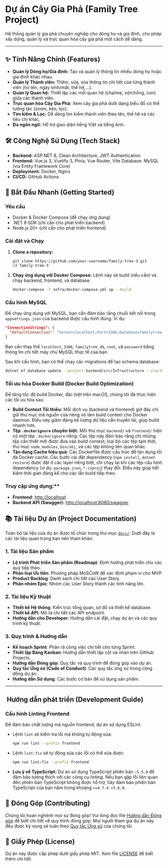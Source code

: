 # Dự án Cây Gia Phả (Family Tree Project)

Hệ thống quản lý gia phả chuyên nghiệp cho dòng họ và gia đình, cho phép xây dựng, quản lý và trực quan hóa cây gia phả một cách dễ dàng.

---

## ✨ Tính Năng Chính (Features)

- **Quản lý Dòng họ/Gia đình:** Tạo và quản lý thông tin nhiều dòng họ hoặc gia đình khác nhau.
- **Quản lý Thành viên:** Thêm, sửa, xóa thông tin chi tiết của từng thành viên (họ tên, ngày sinh/mất, thế hệ,...).
- **Quản lý Quan hệ:** Thiết lập các mối quan hệ (cha/mẹ, vợ/chồng, con) giữa các thành viên.
- **Trực quan hóa Cây Gia Phả:** Xem cây gia phả dưới dạng biểu đồ có thể tương tác (zoom, kéo, lọc).
- **Tìm kiếm & Lọc:** Dễ dàng tìm kiếm thành viên theo tên, thế hệ và các tiêu chí khác.
- **Đa ngôn ngữ:** Hỗ trợ giao diện tiếng Việt và tiếng Anh.

## 🛠️ Công Nghệ Sử Dụng (Tech Stack)

- **Backend:** ASP.NET 8, Clean Architecture, JWT Authentication
- **Frontend:** Vue.js 3, Vuetify 3, Pinia, Vue Router, Vite
Database: MySQL (via Entity Framework Core)
- **Deployment:** Docker, Nginx
- **CI/CD:** GitHub Actions

## 🚀 Bắt Đầu Nhanh (Getting Started)

### Yêu cầu

- Docker & Docker Compose (để chạy ứng dụng)
- .NET 8 SDK (chỉ cần cho phát triển backend)
- Node.js 20+ (chỉ cần cho phát triển frontend)

### Cài đặt và Chạy

1. **Clone a repository:**
   ```bash
   git clone https://github.com/your-username/family-tree-3.git
   cd family-tree-3
   ```

3. **Chạy ứng dụng với Docker Compose:**
   Lệnh này sẽ build (nếu cần) và chạy backend, frontend, và database.
   ```bash
   docker-compose -f infra/docker-compose.yml up --build
   ```

### Cấu hình MySQL

Để chạy ứng dụng với MySQL, bạn cần đảm bảo rằng chuỗi kết nối trong `appsettings.json` của backend được cấu hình đúng. Ví dụ:

```json
"ConnectionStrings": {
  "DefaultConnection": "Server=localhost;Port=3306;Database=familytree_db;Uid=root;Pwd=password;"
}
```

Bạn cần thay thế `localhost`, `3306`, `familytree_db`, `root`, và `password` bằng thông tin chi tiết máy chủ MySQL thực tế của bạn.

Sau khi cấu hình, bạn có thể chạy các migrations để tạo schema database:

```bash
dotnet ef database update --project backend/src/Infrastructure --startup-project backend/src/Web
```

### Tối ưu hóa Docker Build (Docker Build Optimization)

Để tăng tốc độ build Docker, đặc biệt trên macOS, chúng tôi đã thực hiện các tối ưu hóa sau:

- **Build Context Tối thiểu:** Mỗi dịch vụ (backend và frontend) giờ đây chỉ gửi thư mục mã nguồn của riêng nó làm build context cho Docker daemon. Điều này giảm đáng kể lượng dữ liệu cần truyền tải, giúp build nhanh hơn.
- **Tệp `.dockerignore` chuyên biệt:** Mỗi thư mục `backend/` và `frontend/` hiện có một tệp `.dockerignore` riêng. Các tệp này đảm bảo rằng chỉ những tệp cần thiết mới được đưa vào build context, loại bỏ các tệp tạm thời, thư mục `node_modules`, `bin/obj`, và các tệp không liên quan khác.
- **Tận dụng Cache hiệu quả:** Các Dockerfile được cấu trúc để tận dụng tối đa Docker cache. Các bước cài đặt dependency (`npm install`, `dotnet restore`) được đặt ở các layer riêng biệt, chỉ chạy lại khi các tệp cấu hình dependency (ví dụ: `package.json`, `*.csproj`) thay đổi. Điều này giúp tiết kiệm thời gian đáng kể cho các lần build tiếp theo.

### Truy cập ứng dụng:**
   - **Frontend:** [http://localhost](http://localhost)
   - **Backend API (Swagger):** [http://localhost:8080/swagger](http://localhost:8080/swagger)

## 📚 Tài liệu Dự án (Project Documentation)

Toàn bộ tài liệu của dự án được tổ chức trong thư mục [`docs/`](./docs/). Dưới đây là các tài liệu quan trọng bạn nên tham khảo:

### 1. Tài liệu Sản phẩm
-   **Lộ trình Phát triển Sản phẩm (Roadmap)**: Định hướng phát triển cho các quý tiếp theo.
-   **Phân loại Ưu tiên**: Phương pháp MoSCoW để xác định phạm vi cho MVP.
-   **Product Backlog**: Danh sách chi tiết các User Story.
-   **Phân nhóm Epic**: Nhóm các User Story thành các tính năng lớn.

### 2. Tài liệu Kỹ thuật
-   **Thiết kế Hệ thống**: Kiến trúc tổng quan, sơ đồ và thiết kế database.
-   **Thiết kế API**: Mô tả chi tiết các API endpoint.
-   **Hướng dẫn cho Developer**: Hướng dẫn cài đặt, chạy dự án và các quy trình kỹ thuật.

### 3. Quy trình & Hướng dẫn
-   **Kế hoạch Sprint**: Phân rã công việc chi tiết cho từng Sprint.
-   **Thiết lập Bảng Kanban**: Hướng dẫn thiết lập cột và nhãn trên GitHub Projects.
-   **Hướng dẫn Đóng góp**: Quy tắc và quy trình để đóng góp vào dự án.
-   **Quy tắc Ứng xử (Code of Conduct)**: Các quy tắc ứng xử trong cộng đồng dự án.
-   **Hướng dẫn Sử dụng**: Các bước cơ bản để sử dụng sản phẩm.

---

## ️ Hướng dẫn phát triển (Development Guide)

### Cấu hình Linting Frontend

Để đảm bảo chất lượng mã nguồn frontend, dự án sử dụng ESLint.
- Lệnh `lint` sẽ kiểm tra lỗi mà không tự động sửa:
  ```bash
  npm run lint --prefix frontend
  ```
- Lệnh `lint:fix` sẽ tự động sửa các lỗi có thể sửa được:
  ```bash
  npm run lint:fix --prefix frontend
  ```
- **Lưu ý về TypeScript:** Dự án sử dụng TypeScript phiên bản `~5.5.0` để đảm bảo tương thích với các công cụ linting. Nếu bạn gặp lỗi liên quan đến phiên bản TypeScript không được hỗ trợ, hãy đảm bảo phiên bản TypeScript của bạn nằm trong khoảng `>=4.7.4 <5.6.0`.

## 🤝 Đóng Góp (Contributing)

Chúng tôi hoan nghênh mọi sự đóng góp! Vui lòng đọc file [Hướng dẫn Đóng góp](./docs/3_process/contribution.md) để biết chi tiết về quy trình đóng góp. Mọi người tham gia dự án này đều được kỳ vọng sẽ tuân theo [Quy tắc Ứng xử](./docs/3_process/CODE_OF_CONDUCT.md) của chúng tôi.

## 📄 Giấy Phép (License)

Dự án này được cấp phép dưới giấy phép MIT. Xem file [LICENSE](./LICENSE) để biết thêm chi tiết.
